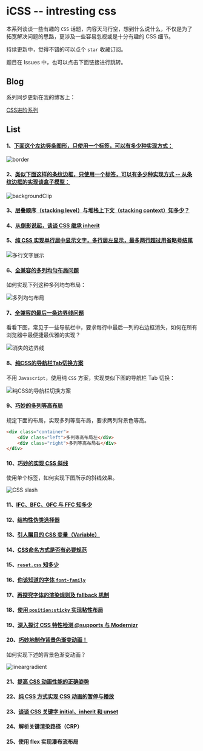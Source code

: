 # iCSS -- intresting css

本系列谈谈一些有趣的 `CSS` 话题，内容天马行空，想到什么说什么，不仅是为了拓宽解决问题的思路，更涉及一些容易忽视或是十分有趣的 CSS 细节。

持续更新中，觉得不错的可以点个 `star` 收藏订阅。

题目在 Issues 中，也可以点击下面链接进行跳转。

## Blog

 系列同步更新在我的博客上：

[CSS进阶系列](http://www.cnblogs.com/coco1s/category/833837.html)

## List

#### 1、[下面这个左边竖条图形，只使用一个标签，可以有多少种实现方式：](https://github.com/chokcoco/iCSS/issues/1)

![border](http://images.cnblogs.com/cnblogs_com/coco1s/881614/o_border.png)

#### 2、[类似下面这样的条纹边框，只使用一个标签，可以有多少种实现方式 -- 从条纹边框的实现谈盒子模型：](https://github.com/chokcoco/iCSS/issues/1)

![backgroundClip](http://images.cnblogs.com/cnblogs_com/coco1s/881614/o_backgroundClip.png)

#### 3、[层叠顺序（stacking level）与堆栈上下文（stacking context）知多少？](https://github.com/chokcoco/iCSS/issues/1)

#### 4、[从倒影说起，谈谈 CSS 继承 inherit](https://github.com/chokcoco/iCSS/issues/1)

#### 5、[纯 CSS 实现单行居中显示文字，多行居左显示，最多两行超过用省略号结尾](https://github.com/chokcoco/iCSS/issues/1)

![多行文字展示](http://images.cnblogs.com/cnblogs_com/coco1s/881614/o_center.png)

#### 6、[全兼容的多列均匀布局问题](https://github.com/chokcoco/iCSS/issues/2)

如何实现下列这种多列均匀布局：

![多列均匀布局](http://images2015.cnblogs.com/blog/608782/201607/608782-20160713180644092-236763328.png)

#### 7、[全兼容的最后一条边界线问题](https://github.com/chokcoco/iCSS/issues/2)

看看下图，常见于一些导航栏中，要求每行中最后一列的右边框消失，如何在所有浏览器中最便捷最优雅的实现？

![消失的边界线](http://images.cnblogs.com/cnblogs_com/coco1s/881614/o_disappear.png)

#### 8、[纯CSS的导航栏Tab切换方案](https://github.com/chokcoco/iCSS/issues/2)

不用 `Javascript`，使用纯 `CSS` 方案，实现类似下图的导航栏 Tab 切换：

![纯CSS的导航栏切换方案](http://images2015.cnblogs.com/blog/608782/201610/608782-20161013103036328-1395095905.gif)

#### 9、[巧妙的多列等高布局](https://github.com/chokcoco/iCSS/issues/2)

规定下面的布局，实现多列等高布局，要求两列背景色等高。

``` HTML
<div class="container">
    <div class="left">多列等高布局左</div> 
    <div class="right">多列等高布局右</div>
</div>
```

#### 10、[巧妙的实现 CSS 斜线](https://github.com/chokcoco/iCSS/issues/2)

使用单个标签，如何实现下图所示的斜线效果。

![CSS slash](http://images2015.cnblogs.com/blog/608782/201611/608782-20161103132531986-482520887.png)

#### 11、[IFC、BFC、GFC 与 FFC 知多少](https://github.com/chokcoco/iCSS/issues/5)

#### 12、[结构性伪类选择器](https://github.com/chokcoco/iCSS/issues/5)

#### 13、[引人瞩目的 CSS 变量（Variable）](https://github.com/chokcoco/iCSS/issues/5)

#### 14、[CSS命名方式是否有必要规范](https://github.com/chokcoco/iCSS/issues/5)

#### 15、[`reset.css` 知多少 ](https://github.com/chokcoco/iCSS/issues/5)

#### 16、[你该知道的字体 `font-family`](https://github.com/chokcoco/iCSS/issues/6)

#### 17、[再探究字体的渲染规则及 fallback 机制](https://github.com/chokcoco/iCSS/issues/7)

#### 18、[使用 `position:sticky` 实现粘性布局](https://github.com/chokcoco/iCSS/issues/8)

#### 19、[深入探讨 CSS 特性检测 @supports 与 Modernizr](https://github.com/chokcoco/iCSS/issues/9)

#### 20、[巧妙地制作背景色渐变动画！](https://github.com/chokcoco/iCSS/issues/10)

如何实现下述的背景色渐变动画？

![lineargradient](https://cloud.githubusercontent.com/assets/8554143/24186346/d984600a-0f12-11e7-8220-dc9a6c04b7ef.gif)

#### 21、[提高 CSS 动画性能的正确姿势](https://github.com/chokcoco/iCSS/issues/11)

#### 22、[纯 CSS 方式实现 CSS 动画的暂停与播放](https://github.com/chokcoco/iCSS/issues/12)

#### 23、[谈谈 CSS 关键字 initial、inherit 和 unset](https://github.com/chokcoco/iCSS/issues/13)

#### 24、解析关键渲染路径（CRP）

#### 25、使用 flex 实现瀑布流布局
